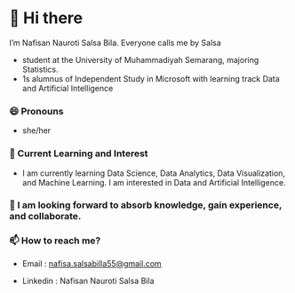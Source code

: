 # 👋 Hi there
I’m Nafisan Nauroti Salsa Bila. Everyone calls me by Salsa
- student at the University of Muhammadiyah Semarang, majoring Statistics.
- 1s alumnus of Independent Study in Microsoft with learning track Data and Artificial Intelligence


### 😄 Pronouns
- she/her


### 👀 Current Learning and Interest
- I am currently learning Data Science, Data Analytics, Data Visualization, and Machine Learning. I am interested in Data and Artificial Intelligence.


### 🌱 I am looking forward to absorb knowledge, gain experience, and collaborate.


### 📫 How to reach me?

- Email : nafisa.salsabilla55@gmail.com

- Linkedin : Nafisan Nauroti Salsa Bila
